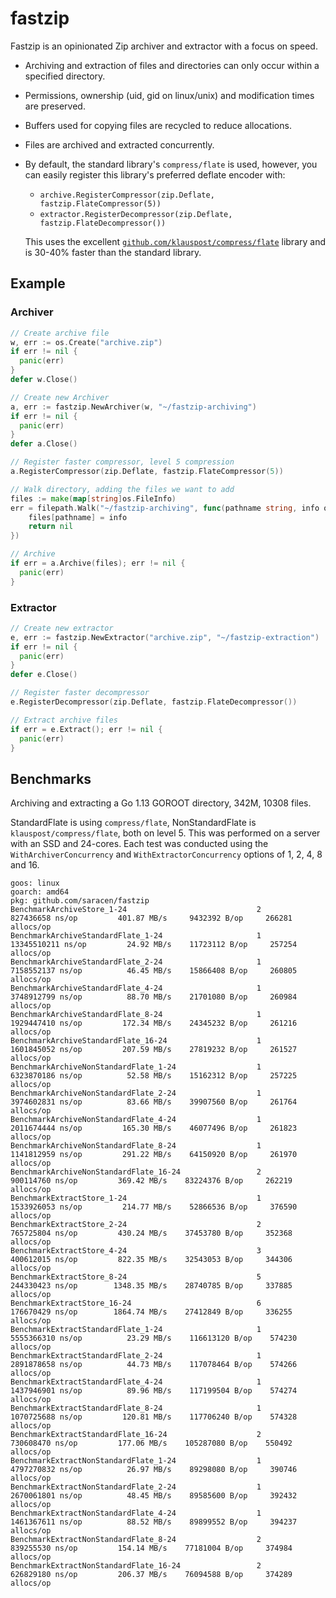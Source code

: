 # fastzip

Fastzip is an opinionated Zip archiver and extractor with a focus on speed.

- Archiving and extraction of files and directories can only occur within
  a specified directory.
- Permissions, ownership (uid, gid on linux/unix) and modification times are
  preserved.
- Buffers used for copying files are recycled to reduce allocations.
- Files are archived and extracted concurrently.
- By default, the standard library's `compress/flate` is used, however, you can
  easily register this library's preferred deflate encoder with:
    - `archive.RegisterCompressor(zip.Deflate, fastzip.FlateCompressor(5))`
    - `extractor.RegisterDecompressor(zip.Deflate, fastzip.FlateDecompressor())`
  
  This uses the excellent [`github.com/klauspost/compress/flate`](https://github.com/klauspost/compress)
  library and is 30-40% faster than the standard library.

## Example
### Archiver
```go
// Create archive file
w, err := os.Create("archive.zip")
if err != nil {
  panic(err)
}
defer w.Close()

// Create new Archiver
a, err := fastzip.NewArchiver(w, "~/fastzip-archiving")
if err != nil {
  panic(err)
}
defer a.Close()

// Register faster compressor, level 5 compression
a.RegisterCompressor(zip.Deflate, fastzip.FlateCompressor(5))

// Walk directory, adding the files we want to add
files := make(map[string]os.FileInfo)
err = filepath.Walk("~/fastzip-archiving", func(pathname string, info os.FileInfo, err error) error {
	files[pathname] = info
	return nil
})

// Archive
if err = a.Archive(files); err != nil {
  panic(err)
}
```

### Extractor
```go
// Create new extractor
e, err := fastzip.NewExtractor("archive.zip", "~/fastzip-extraction")
if err != nil {
  panic(err)
}
defer e.Close()

// Register faster decompressor
e.RegisterDecompressor(zip.Deflate, fastzip.FlateDecompressor())

// Extract archive files
if err = e.Extract(); err != nil {
  panic(err)
}
```

## Benchmarks

Archiving and extracting a Go 1.13 GOROOT directory, 342M, 10308 files.

StandardFlate is using  `compress/flate`, NonStandardFlate is
`klauspost/compress/flate`, both on level 5. This was performed on a server with an SSD and 24-cores. Each test was conducted
using the `WithArchiverConcurrency` and `WithExtractorConcurrency` options of 1, 2, 4, 8 and 16.

```
goos: linux
goarch: amd64
pkg: github.com/saracen/fastzip
BenchmarkArchiveStore_1-24                             2         827436658 ns/op         401.87 MB/s     9432392 B/op     266281 allocs/op
BenchmarkArchiveStandardFlate_1-24                     1        13345510211 ns/op         24.92 MB/s    11723112 B/op     257254 allocs/op
BenchmarkArchiveStandardFlate_2-24                     1        7158552137 ns/op          46.45 MB/s    15866408 B/op     260805 allocs/op
BenchmarkArchiveStandardFlate_4-24                     1        3748912799 ns/op          88.70 MB/s    21701080 B/op     260984 allocs/op
BenchmarkArchiveStandardFlate_8-24                     1        1929447410 ns/op         172.34 MB/s    24345232 B/op     261216 allocs/op
BenchmarkArchiveStandardFlate_16-24                    1        1601845052 ns/op         207.59 MB/s    27819232 B/op     261527 allocs/op
BenchmarkArchiveNonStandardFlate_1-24                  1        6323870186 ns/op          52.58 MB/s    15162312 B/op     257225 allocs/op
BenchmarkArchiveNonStandardFlate_2-24                  1        3974602831 ns/op          83.66 MB/s    39907560 B/op     261764 allocs/op
BenchmarkArchiveNonStandardFlate_4-24                  1        2011674444 ns/op         165.30 MB/s    46077496 B/op     261823 allocs/op
BenchmarkArchiveNonStandardFlate_8-24                  1        1141812959 ns/op         291.22 MB/s    64150920 B/op     261970 allocs/op
BenchmarkArchiveNonStandardFlate_16-24                 2         900114760 ns/op         369.42 MB/s    83224376 B/op     262219 allocs/op
BenchmarkExtractStore_1-24                             1        1533926053 ns/op         214.77 MB/s    52866536 B/op     376590 allocs/op
BenchmarkExtractStore_2-24                             2         765725804 ns/op         430.24 MB/s    37453780 B/op     352368 allocs/op
BenchmarkExtractStore_4-24                             3         400612015 ns/op         822.35 MB/s    32543053 B/op     344306 allocs/op
BenchmarkExtractStore_8-24                             5         244330423 ns/op        1348.35 MB/s    28740785 B/op     337885 allocs/op
BenchmarkExtractStore_16-24                            6         176670429 ns/op        1864.74 MB/s    27412849 B/op     336255 allocs/op
BenchmarkExtractStandardFlate_1-24                     1        5555366310 ns/op          23.29 MB/s    116613120 B/op    574230 allocs/op
BenchmarkExtractStandardFlate_2-24                     1        2891878658 ns/op          44.73 MB/s    117078464 B/op    574266 allocs/op
BenchmarkExtractStandardFlate_4-24                     1        1437946901 ns/op          89.96 MB/s    117199504 B/op    574274 allocs/op
BenchmarkExtractStandardFlate_8-24                     1        1070725688 ns/op         120.81 MB/s    117706240 B/op    574328 allocs/op
BenchmarkExtractStandardFlate_16-24                    2         730608470 ns/op         177.06 MB/s    105287080 B/op    550492 allocs/op
BenchmarkExtractNonStandardFlate_1-24                  1        4797270832 ns/op          26.97 MB/s    89298080 B/op     390746 allocs/op
BenchmarkExtractNonStandardFlate_2-24                  1        2670061801 ns/op          48.45 MB/s    89585600 B/op     392432 allocs/op
BenchmarkExtractNonStandardFlate_4-24                  1        1461367611 ns/op          88.52 MB/s    89899552 B/op     394237 allocs/op
BenchmarkExtractNonStandardFlate_8-24                  2         839255530 ns/op         154.14 MB/s    77181004 B/op     374984 allocs/op
BenchmarkExtractNonStandardFlate_16-24                 2         626829180 ns/op         206.37 MB/s    76094588 B/op     374289 allocs/op
```
